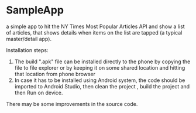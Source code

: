 # SampleApp
a simple app to hit the NY Times Most Popular Articles API and show a list of articles,
that shows details when items on the list are tapped (a typical master/detail app).

Installation steps:
1) The build ".apk" file can be installed directly to the phone by copying the file to file explorer or by keeping it on some shared location and hitting that location from phone browser
2) In case it has to be installed using Android system, the code should be imported to Android Studio, then clean the project , build the project and then Run on device.

There may be some improvements in the source code.
